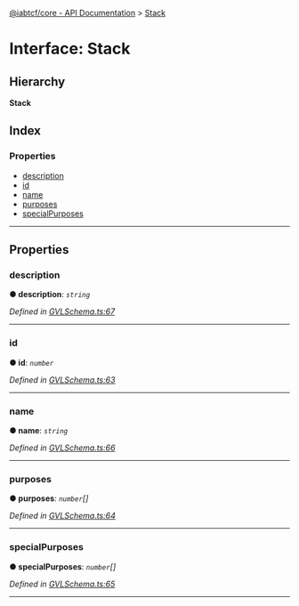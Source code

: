 [@iabtcf/core - API Documentation](../README.md) > [Stack](../interfaces/stack.md)

# Interface: Stack

## Hierarchy

**Stack**

## Index

### Properties

* [description](stack.md#description)
* [id](stack.md#id)
* [name](stack.md#name)
* [purposes](stack.md#purposes)
* [specialPurposes](stack.md#specialpurposes)

---

## Properties

<a id="description"></a>

###  description

**● description**: *`string`*

*Defined in [GVLSchema.ts:67](https://github.com/chrispaterson/iabtcf-es/blob/5f390d3/modules/core/src/GVLSchema.ts#L67)*

___
<a id="id"></a>

###  id

**● id**: *`number`*

*Defined in [GVLSchema.ts:63](https://github.com/chrispaterson/iabtcf-es/blob/5f390d3/modules/core/src/GVLSchema.ts#L63)*

___
<a id="name"></a>

###  name

**● name**: *`string`*

*Defined in [GVLSchema.ts:66](https://github.com/chrispaterson/iabtcf-es/blob/5f390d3/modules/core/src/GVLSchema.ts#L66)*

___
<a id="purposes"></a>

###  purposes

**● purposes**: *`number`[]*

*Defined in [GVLSchema.ts:64](https://github.com/chrispaterson/iabtcf-es/blob/5f390d3/modules/core/src/GVLSchema.ts#L64)*

___
<a id="specialpurposes"></a>

###  specialPurposes

**● specialPurposes**: *`number`[]*

*Defined in [GVLSchema.ts:65](https://github.com/chrispaterson/iabtcf-es/blob/5f390d3/modules/core/src/GVLSchema.ts#L65)*

___

